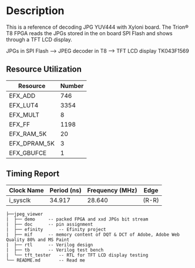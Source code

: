Description
===========

This is a reference of decoding JPG YUV444 with Xyloni board.
The Trion® T8 FPGA reads the JPGs stored in the on board SPI Flash and shows through a TFT LCD display.

JPGs in SPI Flash --> JPEG decoder in T8 --> TFT LCD display TK043F1569

## Resource Utilization
| Resource        | Number   |
|-----------------|----------|
| EFX_ADD         | 	746  |
| EFX_LUT4        | 	3354 |
| EFX_MULT        | 	8    |
| EFX_FF          | 	1198 |
| EFX_RAM_5K      | 	20   |
| EFX_DPRAM_5K    | 	3    |
| EFX_GBUFCE      | 	1    |

## Timing Report

| Clock Name      | Period (ns)   | Frequency (MHz)   | Edge  |
|-----------------|---------------|-------------------|-------|
| i_sysclk        |   34.917      |     28.640        | (R-R) |

```
├──jpeg_viewer
|  ├── demo		-- packed FPGA and xxd JPGs bit stream
|  ├── doc		-- pin assignment
|  ├── efinity		-- Efinity project
|  ├── mif		-- memory content of DQT & DCT of Adobe, Adobe Web Quality 80% and MS Paint
|  ├── rtl		-- Verilog design
|  ├── tb		-- Verilog test bench
|  └── tft_tester	-- RTL for TFT LCD display testing
└── README.md		-- Read me
```
